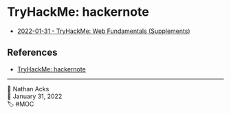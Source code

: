 # TryHackMe: hackernote

* [2022-01-31 - TryHackMe: Web Fundamentals (Supplements)](../log/2022-01-31-tryhackme-web-fundamentals-supplements.md)

## References

* [TryHackMe: hackernote](https://tryhackme.com/room/hackernote)

- - - -

<span aria-hidden="true">👤</span> Nathan Acks  
<span aria-hidden="true">📅</span> January 31, 2022  
<span aria-hidden="true">🏷️</span> #MOC
